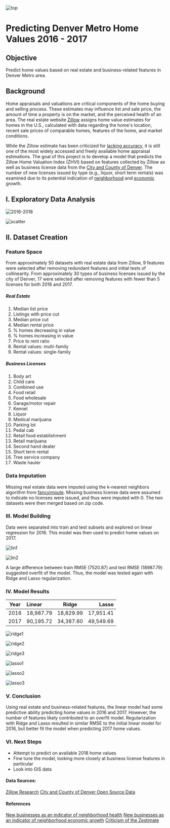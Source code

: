 ![top](http://leads.perfectstormnow.com/image/site/304/partner-588932c21a6f0.jpg)
# Predicting Denver Metro Home Values 2016 - 2017

## Objective
Predict home values based on real estate and business-related features in Denver Metro area.

## Background
Home appraisals and valuations are critical components of the home buying and selling process. These estimates may influence list and sale price, the amount of time a property is on the market, and the perceived health of an area. The real estate website [Zillow](https://www.zillow.com) assigns home value estimates for homes in the U.S., calculated with data regarding the home's location, recent sale prices of comparable homes, features of the home, and market conditions.

While the Zillow estimate has been criticized for [lacking accuracy](https://www.washingtonpost.com/news/where-we-live/wp/2014/06/10/how-accurate-is-zillows-zestimate-not-very-says-one-washington-area-agent/?noredirect=on&utm_term=.ac4b2039e5f1), it is still one of the most widely accessed and freely available home appraisal estimations. The goal of this project is to develop a model that predicts the Zillow Home Valuation Index (ZHVI) based on features collected by Zillow as well as business license data from the [City and County of Denver](https://www.denvergov.org/opendata/search?tag=business%20licenses). The number of new licenses issued by type (e.g., liquor, short term rentals) was examined due to its potential indication of [neighborhood]("https://www.stlouisfed.org/~/media/Files/PDFs/Community-Development/Research-Reports/NeighborhoodCharacteristics.pdf?la=en") and [economic]("https://www.citylab.com/life/2015/11/the-connection-between-vibrant-neighborhoods-and-economic-growth/417714/") growth.

## I. Exploratory Data Analysis
![2016-2018](https://github.com/michellesklee/analytic_capstone/blob/master/images/ZHVI2016-2018.png)

![scatter](https://github.com/michellesklee/analytic_capstone/blob/master/images/eda_scatter.png)

## II. Dataset Creation

### Feature Space
From approximately 50 datasets with real estate data from Zillow, 9 features were selected after removing redundant features and initial tests of collinearity. From approximately 30 types of business licenses issued by the city of Denver, 17 were selected after removing features with fewer than 5 licenses for both 2016 and 2017.

##### Real Estate
1. Median list price
2. Listings with price cut
3. Median price cut
4. Median rental price
5. % homes decreasing in value
6. % homes increasing in value
7. Price to rent ratio
8. Rental values: multi-family
9. Rental values: single-family

##### Business Licenses
1. Body art
2. Child care
3. Combined use
4. Food retail
5. Food wholesale
6. Garage/motor repair
7. Kennel
8. Liquor
9. Medical marijuana
10. Parking lot
11. Pedal cab
12. Retail food establishment
13. Retail marijuana
14. Second hand dealer
15. Short term rental
16. Tree service company
17. Waste hauler

### Data Imputation
Missing real estate data were imputed using the k-nearest neighbors algorithm from [fancyimpute](https://github.com/iskandr/fancyimpute).
Missing business license data were assumed to indicate no licenses were issued, and thus were imputed with 0.
The two datasets were then merged based on zip code.

### III. Model Building
Data were separated into train and test subsets and explored on linear regression for 2016. This model was then used to predict home values on 2017.

![lin1](https://github.com/michellesklee/analytic_capstone/blob/master/images/linear-2016-2016.png)

![lin2](https://github.com/michellesklee/analytic_capstone/blob/master/images/linear-2016-2017.png)

A large difference between train RMSE (7520.87) and test RMSE (18987.79) suggested overfit of the model. Thus, the model was tested again with Ridge  and Lasso regularization.

### IV. Model Results

| Year        | Linear | Ridge           | Lasso  |
| ------------- |:---|:-------------:| -----:|
| 2016     | 18,987.79| 18,829.99 | 17,951.41 |
| 2017     | 90,195.72| 34,387.60      |   49,549.69 |


![ridge1](https://github.com/michellesklee/analytic_capstone/blob/master/images/ridge-2016-2016.png)

![ridge2](https://github.com/michellesklee/analytic_capstone/blob/master/images/ridge-2016-2017.png)

![ridge3](https://github.com/michellesklee/analytic_capstone/blob/master/images/ridge_alphas.png)

![lasso1](https://github.com/michellesklee/analytic_capstone/blob/master/images/lasso-2016-2016.png)

![lasso2](https://github.com/michellesklee/analytic_capstone/blob/master/images/lasso-2016-2017.png)

![lasso3](https://github.com/michellesklee/analytic_capstone/blob/master/images/lasso_alphas.png)

### V. Conclusion
Using real estate and business-related features, the linear model had some predictive ability predicting home values in 2016 and 2017. However, the number of features likely contributed to an overfit model. Regularization with Ridge and Lasso resulted in similar RMSE to the initial linear model for 2016, but better fit the model when predicting 2017 home values.


### VI. Next Steps
- Attempt to predict on available 2018 home values
- Fine tune the model, looking more closely at business license features in particular
- Look into GIS data


#### Data Sources:
[Zillow Research](https://www.zillow.com/research/data/)
[City and County of Denver Open Source Data](https://www.denvergov.org/opendata/)

#### References
[New businesses as an indicator of neighborhood health](https://www.stlouisfed.org/~/media/Files/PDFs/Community-Development/Research-Reports/NeighborhoodCharacteristics.pdf?la=en)
[New businesses as an indicator of neighborhood economic growth](https://www.citylab.com/life/2015/11/the-connection-between-vibrant-neighborhoods-and-economic-growth/417714/)
[Criticism of the Zestimate](https://www.washingtonpost.com/news/where-we-live/wp/2014/06/10/how-accurate-is-zillows-zestimate-not-very-says-one-washington-area-agent/?noredirect=on&utm_term=.ac4b2039e5f1)
